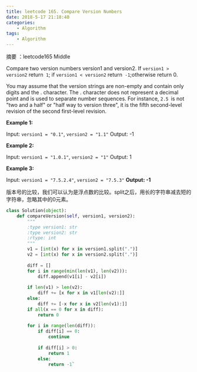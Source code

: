 ```yaml
---
title: leetcode 165. Compare Version Numbers 
date: 2018-5-17 21:18:40
categories:
    - Algorithm
tags:
    - Algorithm
---
```

摘要 ：leetcode165 Middle
<!-- More -->
Compare two version numbers version1 and version2.
If `version1 > version2` return` 1`; if `version1 < version2` return` -1`;otherwise return 0.

You may assume that the version strings are non-empty and contain only digits and the . character.
The . character does not represent a decimal point and is used to separate number sequences.
For instance, `2.5 `is not "two and a half" or "half way to version three", it is the fifth second-level revision of the second first-level revision.

**Example 1:**

Input: `version1 = "0.1"`, `version2 = "1.1"`
Output: -1

**Example 2:**

Input: `version1 = "1.0.1"`, `version2 = "1"`
Output: 1

**Example 3:**

Input: `version1 = "7.5.2.4"`, `version2 = "7.5.3"`
**Output: -1**

版本号的比较，我们可以认为是浮点数的比较。split之后，用长的字符串减去短的字符串，忽略其中的0元素。
```python
class Solution(object):
    def compareVersion(self, version1, version2):
        """
        :type version1: str
        :type version2: str
        :rtype: int
        """
        v1 = [int(x) for x in version1.split(".")]
        v2 = [int(x) for x in version2.split(".")]
        
        diff = []
        for i in range(min(len(v1), len(v2))):
            diff.append(v1[i] - v2[i])
        
        if len(v1) > len(v2):
            diff += [x for x in v1[len(v2):]]
        else:
            diff += [-x for x in v2[len(v1):]]
        if all(x == 0 for x in diff):
            return 0
        
        for i in range(len(diff)):
            if diff[i] == 0:
                continue
                
            if diff[i] > 0:
                return 1
            else:
                return -1`
```


